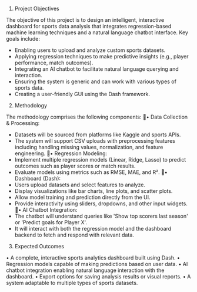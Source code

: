 1. Project Objectives

The objective of this project is to design an intelligent, interactive dashboard for sports data analysis that integrates regression-based machine learning techniques and a natural language chatbot interface. Key goals include:
- Enabling users to upload and analyze custom sports datasets.
- Applying regression techniques to make predictive insights (e.g., player performance, match outcomes).
- Integrating an AI chatbot to facilitate natural language querying and interaction.
- Ensuring the system is generic and can work with various types of sports data.
- Creating a user-friendly GUI using the Dash framework.
2. Methodology

The methodology comprises the following components:
• Data Collection & Processing:
  - Datasets will be sourced from platforms like Kaggle and sports APIs.
  - The system will support CSV uploads with preprocessing features including handling missing values, normalization, and feature engineering.
• Regression Modeling:
  - Implement multiple regression models (Linear, Ridge, Lasso) to predict outcomes such as player scores or match results.
  - Evaluate models using metrics such as RMSE, MAE, and R².
• Dashboard (Dash):
  - Users upload datasets and select features to analyze.
  - Display visualizations like bar charts, line plots, and scatter plots.
  - Allow model training and prediction directly from the UI.
  - Provide interactivity using sliders, dropdowns, and other input widgets.
• AI Chatbot Integration:
  - The chatbot will understand queries like 'Show top scorers last season' or 'Predict goals for Player X'.
  - It will interact with both the regression model and the dashboard backend to fetch and respond with relevant data.
3. Expected Outcomes

• A complete, interactive sports analytics dashboard built using Dash.
• Regression models capable of making predictions based on user data.
• AI chatbot integration enabling natural language interaction with the dashboard.
• Export options for saving analysis results or visual reports.
• A system adaptable to multiple types of sports datasets.
